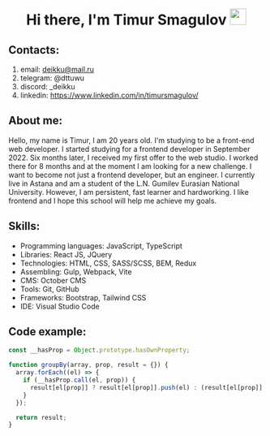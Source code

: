 <h1 align="center">Hi there, I'm Timur Smagulov
<img src="https://github.com/blackcater/blackcater/raw/main/images/Hi.gif" height="32"/></h1>


## Contacts:
1. email: deikku@mail.ru
2. telegram: @dttuwu
3. discord: _deikku
4. linkedin: https://www.linkedin.com/in/timursmagulov/


## About me:
Hello, my name is Timur, I am 20 years old. I'm studying to be a front-end web developer. I started studying for a frontend developer in September 2022. Six months later, I received my first offer to the web studio. I worked there for 8 months and at the moment I am looking for a new challenge. I want to become not just a frontend developer, but an engineer. I currently live in Astana and am a student of the L.N. Gumilev Eurasian National University. However, I am persistent, fast learner and hardworking. I like frontend and I hope this school will help me achieve my goals.


## Skills:
- Programming languages: JavaScript, TypeScript
- Libraries: React JS, JQuery
- Technologies: HTML, CSS, SASS/SCSS, BEM, Redux
- Assembling: Gulp, Webpack, Vite
- CMS: October CMS
- Tools: Git, GitHub
- Frameworks: Bootstrap, Tailwind CSS
- IDE: Visual Studio Code


## Code example:
```js
const __hasProp = Object.prototype.hasOwnProperty;

function groupBy(array, prop, result = {}) {
  array.forEach((el) => {
    if (__hasProp.call(el, prop)) {
      result[el[prop]] ? result[el[prop]].push(el) : (result[el[prop]] = [el]);
    }
  });

  return result;
}
